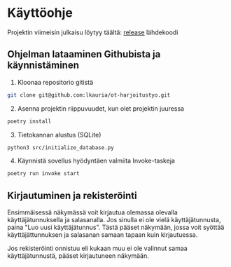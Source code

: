 # Käyttöohje

Projektin viimeisin julkaisu löytyy täältä: [release](https://github.com/lkauria/ot-harjoitustyo/releases) lähdekoodi

## Ohjelman lataaminen Githubista ja käynnistäminen

1. Kloonaa repositorio gitistä
```zsh
git clone git@github.com:lkauria/ot-harjoitustyo.git
```

2. Asenna projektin riippuvuudet, kun olet projektin juuressa
```zsh
poetry install
```

3. Tietokannan alustus (SQLite)
```zsh
python3 src/initialize_database.py
```

4. Käynnistä sovellus hyödyntäen valmiita Invoke-taskeja
```zsh
poetry run invoke start
```

## Kirjautuminen ja rekisteröinti

Ensimmäisessä näkymässä voit kirjautua olemassa olevalla käyttäjätunnuksella ja salasanalla. Jos sinulla ei ole vielä käyttäjätunnusta, paina "Luo uusi käyttäjätunnus". Tästä pääset näkymään, jossa voit syöttää käyttäjättunnuksen ja salasanan samaan tapaan kuin kirjautuessa. 

Jos rekisteröinti onnistuu eli kukaan muu ei ole valinnut samaa käyttäjätunnustä, pääset kirjautuneen näkymään.

